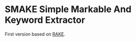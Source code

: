 # SMAKE Simple Markable And Keyword Extractor

First version based on [RAKE](https://catalogimages.wiley.com/images/db/pdf/9780470749821.excerpt.pdf).
